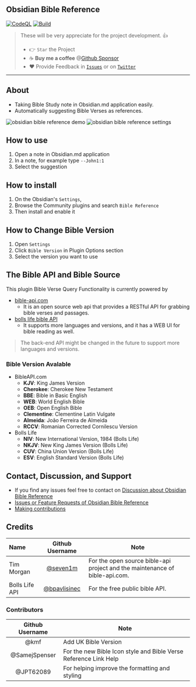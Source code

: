 ## Obsidian Bible Reference
[![CodeQL](https://github.com/tim-hub/obsidian-bible-reference/actions/workflows/codeql-analysis.yml/badge.svg)](https://github.com/tim-hub/obsidian-bible-reference/actions/workflows/codeql-analysis.yml) [![Build](https://github.com/tim-hub/obsidian-bible-reference/actions/workflows/build.yml/badge.svg)](https://github.com/tim-hub/obsidian-bible-reference/actions/workflows/build.yml)

> These will be very appreciate for the project development. 👍
> - 👉 `Star` the Project 
> - ☕️ **Buy me a coffee** @[Github Sponsor](https://github.com/sponsors/tim-hub)
> - ❤️ Provide Feedback in [`Issues`](https://github.com/tim-hub/obsidian-bible-reference/issues) or on [`Twitter`](https://twitter.com/TechTim42) 

---

## About

- Taking Bible Study note in Obsidian.md application easily.
- Automatically suggesting Bible Verses as references.


![obsidian bible reference demo](https://raw.githubusercontent.com/tim-hub/obsidian-bible-reference/master/docs/obsidian-bible-reference-demo.gif)
![obsidian bible reference settings](https://dev-to-uploads.s3.amazonaws.com/uploads/articles/dg5ny2j6smml55q39trl.png)

## How to use
1. Open a note in Obsidian.md application
2. In a note, for example type `--John1:1`
3. Select the suggestion

## How to install
1. On the Obsidian's `Settings`,
2. Browse the Community plugins and search `Bible Reference`
3. Then install and enable it


## How to Change Bible Version
1. Open `Settings`
2. Click `Bible Version` in Plugin Options section
3. Select the version you want to use

## The Bible API and Bible Source
This plugin Bible Verse Query Functionality is currently powered by 
- [bible-api.com](https://bible-api.com/) 
  - It is an open source web api that provides a RESTful API for grabbing bible verses and passages.
- [bolls life bible API](https://bolls.life/api/)
  - It supports more languages and versions, and it has a WEB UI for bible reading as well.
> The back-end API might be changed in the future to support more languages and versions.

### Bible Version Avalable
- BibleAPI.com
  - **KJV**: King James Version
  - **Cherokee**: Cherokee New Testament
  - **BBE**: Bible in Basic English
  - **WEB**: World English Bible
  - **OEB**: Open English Bible
  - **Clementine**: Clementine Latin Vulgate
  - **Almeida**: João Ferreira de Almeida
  - **RCCV**: Romanian Corrected Cornilescu Version
- Bolls Life
  - **NIV**: New International Version, 1984 (Bolls Life)
  - **NKJV**: New King James Version (Bolls Life)
  - **CUV**: China Union Version (Bolls Life)
  - **ESV**: English Standard Version (Bolls Life)



## Contact, Discussion, and Support
- If you find any issues feel free to contact on [Discussion about Obsidian Bible Reference](https://github.com/tim-hub/obsidian-bible-reference/discussions)
- [Issues or Feature Requests of Obsidian Bible Reference](https://github.com/tim-hub/obsidian-bible-reference/issues)
- [Making contributions](CONTRIBUTING.md)


## Credits

| Name           |               Github Username                | Note                                                                        |
|:---------------|:--------------------------------------------:|-----------------------------------------------------------------------------| 
| Tim Morgan     |    [@seven1m](https://github.com/seven1m)    | For the open source bible-api project and the maintenance of bible-api.com. |
| Bolls Life API | [@bpavlisinec](mailto:bpavlisinec@gmail.com) | For the free public bible API.|


### Contributors
| Github Username | Note                                                             |
|:---------------:|------------------------------------------------------------------| 
|      @kmf       | Add UK Bible Version                                             |
|  @SamejSpenser  | For the new Bible Icon style and Bible Verse Reference Link Help |
|  @JPT62089   | For helping improve the formatting and styling |
